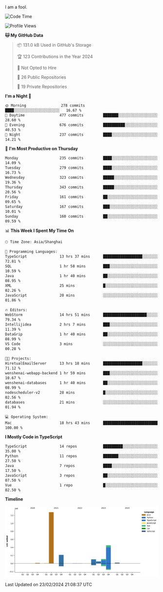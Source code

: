I am a fool.

<!--START_SECTION:waka-->
![Code Time](http://img.shields.io/badge/Code%20Time-1%2C214%20hrs%2021%20mins-blue)

![Profile Views](http://img.shields.io/badge/Profile%20Views-0-blue)

**🐱 My GitHub Data** 

> 📦 131.0 kB Used in GitHub's Storage 
 > 
> 🏆 123 Contributions in the Year 2024
 > 
> 🚫 Not Opted to Hire
 > 
> 📜 26 Public Repositories 
 > 
> 🔑 19 Private Repositories 
 > 
**I'm a Night 🦉** 

```text
🌞 Morning                278 commits         ████░░░░░░░░░░░░░░░░░░░░░   16.67 % 
🌆 Daytime                477 commits         ███████░░░░░░░░░░░░░░░░░░   28.60 % 
🌃 Evening                676 commits         ██████████░░░░░░░░░░░░░░░   40.53 % 
🌙 Night                  237 commits         ████░░░░░░░░░░░░░░░░░░░░░   14.21 % 
```
📅 **I'm Most Productive on Thursday** 

```text
Monday                   235 commits         ████░░░░░░░░░░░░░░░░░░░░░   14.09 % 
Tuesday                  279 commits         ████░░░░░░░░░░░░░░░░░░░░░   16.73 % 
Wednesday                323 commits         █████░░░░░░░░░░░░░░░░░░░░   19.36 % 
Thursday                 343 commits         █████░░░░░░░░░░░░░░░░░░░░   20.56 % 
Friday                   161 commits         ██░░░░░░░░░░░░░░░░░░░░░░░   09.65 % 
Saturday                 167 commits         ███░░░░░░░░░░░░░░░░░░░░░░   10.01 % 
Sunday                   160 commits         ██░░░░░░░░░░░░░░░░░░░░░░░   09.59 % 
```


📊 **This Week I Spent My Time On** 

```text
🕑︎ Time Zone: Asia/Shanghai

💬 Programming Languages: 
TypeScript               13 hrs 37 mins      ██████████████████░░░░░░░   72.81 % 
SQL                      1 hr 58 mins        ███░░░░░░░░░░░░░░░░░░░░░░   10.59 % 
Java                     1 hr 40 mins        ██░░░░░░░░░░░░░░░░░░░░░░░   08.95 % 
XML                      25 mins             █░░░░░░░░░░░░░░░░░░░░░░░░   02.26 % 
JavaScript               20 mins             ░░░░░░░░░░░░░░░░░░░░░░░░░   01.86 % 

🔥 Editors: 
WebStorm                 14 hrs 51 mins      ████████████████████░░░░░   79.34 % 
Intellijidea             2 hrs 7 mins        ███░░░░░░░░░░░░░░░░░░░░░░   11.39 % 
DataGrip                 1 hr 40 mins        ██░░░░░░░░░░░░░░░░░░░░░░░   08.99 % 
VS Code                  3 mins              ░░░░░░░░░░░░░░░░░░░░░░░░░   00.28 % 

🐱‍💻 Projects: 
HiretualEmailServer      13 hrs 18 mins      ██████████████████░░░░░░░   71.12 % 
wenshenai-webapp-backend 1 hr 59 mins        ███░░░░░░░░░░░░░░░░░░░░░░   10.67 % 
wenshenai-databases      1 hr 40 mins        ██░░░░░░░░░░░░░░░░░░░░░░░   08.99 % 
nodescheduler-v2         28 mins             █░░░░░░░░░░░░░░░░░░░░░░░░   02.56 % 
databases                21 mins             ░░░░░░░░░░░░░░░░░░░░░░░░░   01.94 % 

💻 Operating System: 
Mac                      18 hrs 43 mins      █████████████████████████   100.00 % 
```

**I Mostly Code in TypeScript** 

```text
TypeScript               14 repos            █████████░░░░░░░░░░░░░░░░   35.00 % 
Python                   11 repos            ███████░░░░░░░░░░░░░░░░░░   27.50 % 
Java                     7 repos             ████░░░░░░░░░░░░░░░░░░░░░   17.50 % 
JavaScript               3 repos             ██░░░░░░░░░░░░░░░░░░░░░░░   07.50 % 
Vue                      1 repo              █░░░░░░░░░░░░░░░░░░░░░░░░   02.50 % 
```



**Timeline**

![Lines of Code chart](https://raw.githubusercontent.com/VeejaLiu/VeejaLiu/master/assets/bar_graph.png)


 Last Updated on 23/02/2024 21:08:37 UTC
<!--END_SECTION:waka-->
